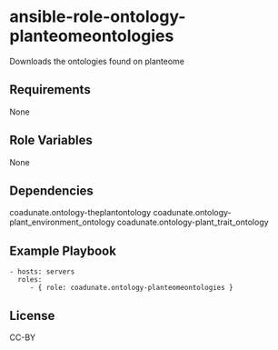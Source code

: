 ansible-role-ontology-planteomeontologies
=========

Downloads the ontologies found on planteome

Requirements
------------

None

Role Variables
--------------

None

Dependencies
------------

coadunate.ontology-theplantontology
coadunate.ontology-plant_environment_ontology
coadunate.ontology-plant_trait_ontology

Example Playbook
----------------

    - hosts: servers
      roles:
         - { role: coadunate.ontology-planteomeontologies }

License
-------

CC-BY